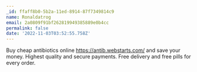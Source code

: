 ```yaml
---
_id: ffaff8b0-5b2a-11ed-8914-87f7349814c9
name: Ronaldatrog
email: 2a0809f91bf262819949385889e0b4cc
permalink: false
date: '2022-11-03T03:52:55.758Z'
---
```

Buy cheap antibiotics online https://antib.webstarts.com/ and save your  money. 
Highest quality and secure payments. Free delivery and free pills for every order.
